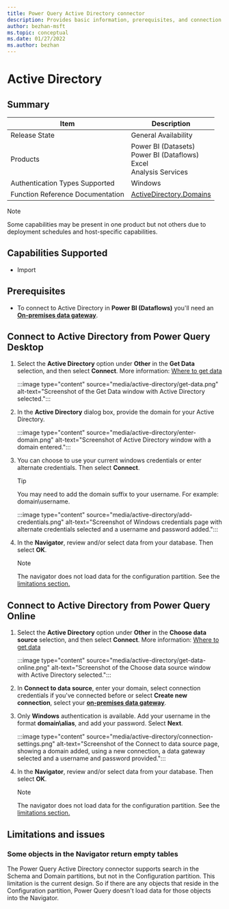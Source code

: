 ```yaml
---
title: Power Query Active Directory connector
description: Provides basic information, prerequisites, and connection instructions, along with troubleshooting information for the Active Directory connector.
author: bezhan-msft
ms.topic: conceptual
ms.date: 01/27/2022
ms.author: bezhan
---
```


# Active Directory

## Summary

| Item | Description |
| ---- | ----------- |
| Release State | General Availability |
| Products | Power BI (Datasets)<br/>Power BI (Dataflows)<br/>Excel<br/>Analysis Services |
| Authentication Types Supported | Windows |
| Function Reference Documentation | [ActiveDirectory.Domains](/powerquery-m/activedirectory-domains) |

>[!Note]
> Some capabilities may be present in one product but not others due to deployment schedules and host-specific capabilities.

## Capabilities Supported

* Import

## Prerequisites

* To connect to Active Directory in **Power BI (Dataflows)** you'll need an [**On-premises data gateway**](../dataflows/using-dataflows-with-on-premises-data.md).

## Connect to Active Directory from Power Query Desktop

1. Select the **Active Directory** option under **Other** in the **Get Data** selection, and then select **Connect**. More information: [Where to get data](../where-to-get-data.md)

    :::image type="content" source="media/active-directory/get-data.png" alt-text="Screenshot of the Get Data window with Active Directory selected.":::

1. In the **Active Directory** dialog box, provide the domain for your Active Directory.

    :::image type="content" source="media/active-directory/enter-domain.png" alt-text="Screenshot of Active Directory window with a domain entered.":::

1. You can choose to use your current windows credentials or enter alternate credentials. Then select **Connect**.

    >[!TIP]
    >You may need to add the domain suffix to your username. For example: domain\username.

    :::image type="content" source="media/active-directory/add-credentials.png" alt-text="Screenshot of Windows credentials page with alternate credentials selected and a username and password added.":::

1. In the **Navigator**, review and/or select data from your database. Then select **OK**.
    >[!NOTE]
    > The navigator does not load data for the configuration partition. See the [limitations section.](#limitations-and-issues)

## Connect to Active Directory from Power Query Online

1. Select the **Active Directory** option under **Other** in the **Choose data source** selection, and then select **Connect**. More information: [Where to get data](../where-to-get-data.md)

    :::image type="content" source="media/active-directory/get-data-online.png" alt-text="Screenshot of the Choose data source window with Active Directory selected.":::

1. In **Connect to data source**, enter your domain, select connection credentials if you've connected before or select **Create new connection**, select your [**on-premises data gateway**](../dataflows/using-dataflows-with-on-premises-data.md).

1. Only **Windows** authentication is available. Add your username in the format **domain\alias**, and add your password. Select **Next**.

    :::image type="content" source="media/active-directory/connection-settings.png" alt-text="Screenshot of the Connect to data source page, showing a domain added, using a new connection, a data gateway selected and a username and password provided.":::

1. In the **Navigator**, review and/or select data from your database. Then select **OK**.
    >[!NOTE]
    > The navigator does not load data for the configuration partition. See the [limitations section.](#limitations-and-issues)

## Limitations and issues

### Some objects in the Navigator return empty tables

The Power Query Active Directory connector supports search in the Schema and Domain partitions, but not in the Configuration partition. This limitation is the current design. So if there are any objects that reside in the Configuration partition, Power Query doesn't load data for those objects into the Navigator.
